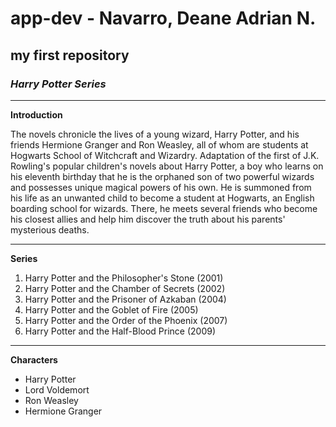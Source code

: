 # app-dev - Navarro, Deane Adrian N.
## my first repository
### *Harry Potter Series*
---
**Introduction**

The novels chronicle the lives of a young wizard, Harry Potter, and his friends Hermione Granger and Ron Weasley, all of whom are students at Hogwarts School of Witchcraft and Wizardry. Adaptation of the first of J.K. Rowling's popular children's novels about Harry Potter, a boy who learns on his eleventh birthday that he is the orphaned son of two powerful wizards and possesses unique magical powers of his own. He is summoned from his life as an unwanted child to become a student at Hogwarts, an English boarding school for wizards. There, he meets several friends who become his closest allies and help him discover the truth about his parents' mysterious deaths.

---
**Series**
1. Harry Potter and the Philosopher's Stone (2001)
3. Harry Potter and the Chamber of Secrets (2002)
4. Harry Potter and the Prisoner of Azkaban (2004)
5. Harry Potter and the Goblet of Fire (2005)
6. Harry Potter and the Order of the Phoenix (2007)
7. Harry Potter and the Half-Blood Prince (2009)

---

**Characters**
- Harry Potter
- Lord Voldemort
- Ron Weasley
- Hermione Granger

